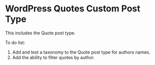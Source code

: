 # WordPress Quotes Custom Post Type

This includes the Quote post type.

To do list:

1. Add and test a taxonomy to the Quote post type for authors names.
2. Add the ability to filter quotes by author.
